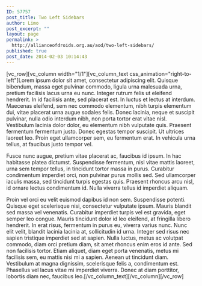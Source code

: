 ```yaml
---
ID: 57757
post_title: Two Left Sidebars
author: Limo
post_excerpt: ""
layout: page
permalink: >
  http://allianceofdroids.org.au/aod/two-left-sidebars/
published: true
post_date: 2014-02-03 10:14:43
---
```

[vc_row][vc_column width="1/1"][vc_column_text css_animation="right-to-left"]Lorem ipsum dolor sit amet, consectetur adipiscing elit. Quisque bibendum, massa eget pulvinar commodo, ligula urna malesuada urna, pretium facilisis lacus urna eu nunc. Integer rutrum felis ut eleifend hendrerit. In id facilisis ante, sed placerat est. In luctus et lectus at interdum. Maecenas eleifend, sem nec commodo elementum, nibh turpis elementum dui, vitae placerat urna augue sodales felis. Donec lacinia, neque et suscipit pulvinar, nulla odio interdum nibh, non porta tortor erat vitae nisl. Vestibulum lacinia dolor dolor, eu elementum nibh vulputate quis. Praesent fermentum fermentum justo. Donec egestas tempor suscipit. Ut ultrices laoreet leo. Proin eget ullamcorper sem, eu fermentum erat. In vehicula urna tellus, at faucibus justo tempor vel.

Fusce nunc augue, pretium vitae placerat ac, faucibus id ipsum. In hac habitasse platea dictumst. Suspendisse fermentum, nisl vitae mattis laoreet, urna sem tempor tellus, in tincidunt tortor massa in purus. Curabitur condimentum imperdiet orci, non pulvinar purus mollis sed. Sed ullamcorper iaculis massa, sed tincidunt turpis egestas quis. Praesent rhoncus arcu nisl, id ornare lectus condimentum id. Nulla viverra tellus id imperdiet aliquam.

Proin vel orci eu velit euismod dapibus id non sem. Suspendisse potenti. Quisque eget scelerisque nisi, consectetur vulputate ipsum. Mauris blandit sed massa vel venenatis. Curabitur imperdiet turpis vel est gravida, eget semper leo congue. Mauris tincidunt dolor id leo eleifend, at fringilla libero hendrerit. In erat risus, fermentum in purus eu, viverra varius nunc. Nunc elit velit, blandit lacinia lacinia at, sollicitudin id urna. Integer sed risus nec sapien tristique imperdiet sed at sapien. Nulla luctus, metus ac volutpat commodo, diam orci pretium diam, sit amet rhoncus enim eros id ante. Sed non facilisis tortor. Etiam aliquet, diam eget porta venenatis, metus mi facilisis sem, eu mattis nisi mi a sapien. Aenean ut tincidunt diam. Vestibulum at magna dignissim, scelerisque felis a, condimentum est. Phasellus vel lacus vitae mi imperdiet viverra. Donec at diam porttitor, lobortis diam nec, faucibus leo.[/vc_column_text][/vc_column][/vc_row]